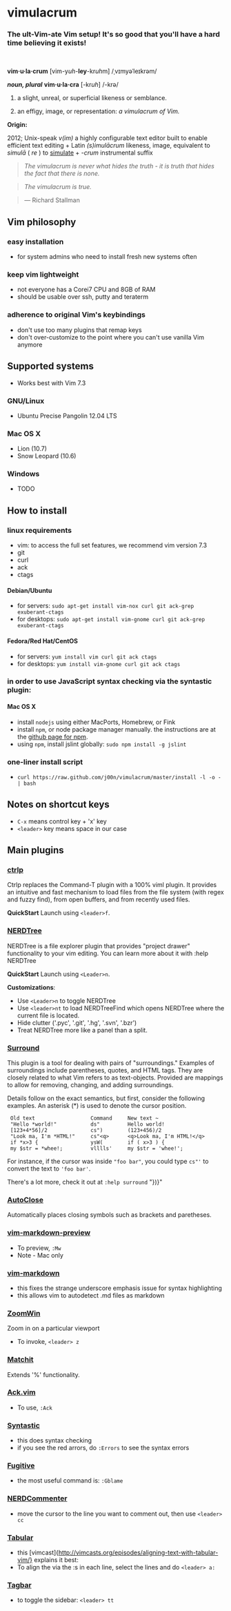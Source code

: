 vimulacrum
==========

### The ult-Vim-ate Vim setup! It's so good that you'll have a hard time believing it exists!
&nbsp;

**vim·u·la·crum** [vim-y*uh*-**ley**-kr*uh*m] /ˌvɪmyəˈleɪkrəm/

***noun, plural*** **vim·u·la·cra** [-kr*uh*] /-krə/

1. a slight, unreal, or superficial likeness or semblance.

2. an effigy, image, or representation: *a vimulacrum of Vim.*

**Origin:**

2012; Unix-speak *v(im)* a highly configurable text editor built to enable efficient text editing +
Latin *(s)imulācrum* likeness, image, equivalent to *simulā* ( *re* ) to <u>simulate</u> + -*crum* instrumental suffix

> *The vimulacrum is never what hides the truth - it is truth that hides the fact that there is none.*

> *The vimulacrum is true.*

> &mdash; Richard Stallman

## Vim philosophy

### easy installation
- for system admins who need to install fresh new systems often

### keep vim lightweight
- not everyone has a Corei7 CPU and 8GB of RAM
- should be usable over ssh, putty and teraterm

### adherence to original Vim's keybindings
- don't use too many plugins that remap keys
- don't over-customize to the point where you can't use vanilla Vim anymore

## Supported systems
- Works best with Vim 7.3

### GNU/Linux
 - Ubuntu Precise Pangolin 12.04 LTS

### Mac OS X
 - Lion (10.7)
 - Snow Leopard (10.6)

### Windows
 - TODO

## How to install

### linux requirements
 - vim: to access the full set features, we recommend vim version 7.3
 - git
 - curl
 - ack
 - ctags

#### Debian/Ubuntu
- for servers: `sudo apt-get install vim-nox curl git ack-grep exuberant-ctags`
- for desktops: `sudo apt-get install vim-gnome curl git ack-grep exuberant-ctags`

#### Fedora/Red Hat/CentOS
- for servers: `yum install vim curl git ack ctags`
- for desktops: `yum install vim-gnome curl git ack ctags`

### in order to use JavaScript syntax checking via the syntastic plugin:

#### Mac OS X
- install `nodejs` using either MacPorts, Homebrew, or Fink
- install `npm`, or node package manager manually. the instructions are at the [github page for npm](https://github.com/isaacs/npm).
- using `npm`, install jslint globally:
`sudo npm install -g jslint`

### one-liner install script
- `curl https://raw.github.com/j00n/vimulacrum/master/install -l -o - | bash`

## Notes on shortcut keys
- `C-x` means control key + 'x' key
- `<leader>` key means space in our case

## Main plugins

### [ctrlp]
Ctrlp replaces the Command-T plugin with a 100% viml plugin. It provides an intuitive and fast mechanism to load files from the file system (with regex and fuzzy find), from open buffers, and from recently used files. 

**QuickStart** Launch using `<leader>f`.

### [NERDTree]

NERDTree is a file explorer plugin that provides "project drawer"
functionality to your vim editing.  You can learn more about it with
:help NERDTree

**QuickStart** Launch using `<Leader>n`.

**Customizations**: 

* Use `<Leader>n` to toggle NERDTree
* Use `<leader>nt` to load NERDTreeFind which opens NERDTree where the current file is located.
* Hide clutter ('\.pyc', '\.git', '\.hg', '\.svn', '\.bzr')
* Treat NERDTree more like a panel than a split.

### [Surround]

This plugin is a tool for dealing with pairs of "surroundings."  Examples
of surroundings include parentheses, quotes, and HTML tags.  They are
closely related to what Vim refers to as text-objects.  Provided
are mappings to allow for removing, changing, and adding surroundings.

Details follow on the exact semantics, but first, consider the following
examples.  An asterisk (*) is used to denote the cursor position.

     Old text                  Command     New text ~
     "Hello *world!"           ds"         Hello world!
     [123+4*56]/2              cs")        (123+456)/2
     "Look ma, I'm *HTML!"     cs"<q>      <q>Look ma, I'm HTML!</q>
     if *x>3 {                 ysW(        if ( x>3 ) {
     my $str = *whee!;         vlllls'     my $str = 'whee!';

For instance, if the cursor was inside `"foo bar"`, you could type
`cs"'` to convert the text to `'foo bar'`.

There's a lot more, check it out at `:help surround` "})}</q></q>"

### [AutoClose]
Automatically places closing symbols such as brackets and paretheses.

### [vim-markdown-preview]
- To preview, `:Mw`
- Note - Mac only

### [vim-markdown]
- this fixes the strange underscore emphasis issue for syntax highlighting
- this allows vim to autodetect .md files as markdown

### [ZoomWin]
Zoom in on a particular viewport
- To invoke, `<leader> z`

### [Matchit]
Extends '%' functionality.

### [Ack.vim]
- To use, `:Ack`

### [Syntastic]
- this does syntax checking
- if you see the red arrors, do `:Errors` to see the syntax errors

### [Fugitive]
- the most useful command is: `:Gblame`

### [NERDCommenter]
- move the cursor to the line you want to comment out, then use `<leader> cc`

### [Tabular]
- this [vimcast]{http://vimcasts.org/episodes/aligning-text-with-tabular-vim/} explains it best: 
- To align the via the :s in each line, select the lines and do `<leader> a:`

### [Tagbar]
- to toggle the sidebar: `<leader> tt`


[Git]:http://git-scm.com
[Curl]:http://curl.haxx.se
[msysgit]:http://code.google.com/p/msysgit
[MacVim]:http://code.google.com/p/macvim/
[spf13-vim]:https://github.com/spf13/spf13-vim

[Vundle]:http://github.com/gmarik/vundle
[PIV]:http://github.com/spf13/PIV
[NERDCommenter]:http://github.com/scrooloose/nerdcommenter
[NERDTree]:http://github.com/scrooloose/nerdtree
[ctrlp]:http://github.com/kien/ctrlp.vim
[solarized]:http://github.com/altercation/vim-colors-solarized
[neocomplcache]:http://github.com/shougo/neocomplcache
[Fugitive]:http://github.com/tpope/vim-fugitive
[Surround]:https://github.com/tpope/vim-surround
[Tagbar]:http://github.com/godlygeek/tagbar
[Syntastic]:http://github.com/scrooloose/syntastic
[vim-easymotion]:http://github.com/Lokaltog/vim-easymotion
[Matchit]:http://www.vim.org/scripts/script.php?script_id=39
[Tabular]:http://github.com/godlygeek/tabular
[EasyMotion]:https://github.com/Lokaltog/vim-easymotion

[spf13-vim-img]:http://i.imgur.com/UKToY.png
[spf13-vimrc-img]:http://i.imgur.com/kZWj1.png
[autocomplete-img]:http://i.imgur.com/90Gg7.png
[tagbar-img]:http://i.imgur.com/cjbrC.png
[fugitive-img]:http://i.imgur.com/4NrxV.png
[nerdtree-img]:http://i.imgur.com/9xIfu.png
[phpmanual-img]:http://i.imgur.com/c0GGP.png
[easymotion-img]:http://i.imgur.com/ZsrVL.png

[AutoClose]:https://github.com/Townk/vim-autoclose
[ZoomWin]:http://www.vim.org/scripts/script.php?script_id=508
[vim-markdown-preview]:https://github.com/nelstrom/vim-markdown-preview
[vim-markdown]:https://github.com/tpope/vim-markdown
[Ack.vim]:https://github.com/mileszs/ack.vimc
